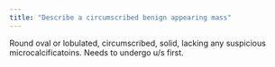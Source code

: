 ```yaml
---
title: "Describe a circumscribed benign appearing mass"
---
```

Round oval or lobulated, circumscribed, solid, lacking any suspicious microcalcificatoins. Needs to undergo u/s first.

